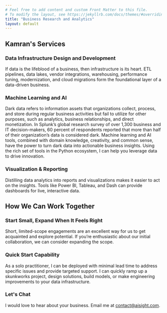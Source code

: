 ```yaml
---
# Feel free to add content and custom Front Matter to this file.
# To modify the layout, see https://jekyllrb.com/docs/themes/#overriding-theme-defaults
title: "Business Research and Analytics"
layout: default
---
```

<section id="services">
    <div class="container">
        <h2>Kamran's Services</h2>
        <div class="service">
            <h3>Data Infrastructure Design and Development</h3>
            <p>If data is the lifeblood of a business, then infrastructure is its heart. ETL pipelines, data lakes, vendor integrations, warehousing, performance tuning, modernization, and cloud migrations form the foundational layer of a data-driven business.</p>
        </div>
        <div class="service">
            <h3>Machine Learning and AI</h3>
            <p>Dark data refers to information assets that organizations collect, process, and store during regular business activities but fail to utilize for other purposes, such as analytics, business relationships, and direct monetization. In Splunk’s global research survey of over 1,300 business and IT decision-makers, 60 percent of respondents reported that more than half of their organization’s data is considered dark. Machine learning and AI tools, combined with domain knowledge, creativity, and common sense, have the power to turn dark data into actionable business insights. Using the rich set of tools in the Python ecosystem, I can help you leverage data to drive innovation.</p>
        </div>
        <div class="service">
            <h3>Visualization & Reporting</h3>
            <p>Distilling data analytics into reports and visualizations makes it easier to act on the insights. Tools like Power BI, Tableau, and Dash can provide dashboards for live, interactive data.</p>
        </div>
    </div>
    <div class="container">
        <h2>How We Can Work Together</h2>
        <div class="service">
            <h3>Start Small, Expand When It Feels Right</h3>
            <p>Short, limited-scope engagements are an excellent way for us to get acquainted and explore potential. If you’re enthusiastic about our initial collaboration, we can consider expanding the scope.</p>
        </div>
        <div class="service">
            <h3>Quick Start Capability</h3>
            <p>As a solo practitioner, I can be deployed with minimal lead time to address specific issues and provide targeted support. I can quickly ramp up a skunkworks project, design solutions, build models, or make engineering improvements to your data infrastructure.</p>
        </div>
        <div class="service">
            <h3>Let's Chat</h3>
            <p>I would love to hear about your business. Email me at <a href="mailto:contact@aisight.com">contact@aisight.com</a>.</p>
        </div>
    </div>
</section>
